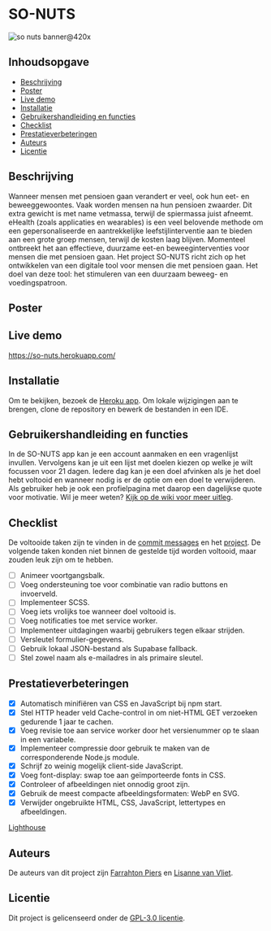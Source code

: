 # SO-NUTS
![so nuts banner@420x](https://user-images.githubusercontent.com/92303930/175326921-b306735c-4baa-42f6-a451-500ff26e5687.png)

## Inhoudsopgave
- [Beschrijving](#beschrijving)
- [Poster](#poster)
- [Live demo](#live-demo)
- [Installatie](#installatie)
- [Gebruikershandleiding en functies](#gebruikershandleiding-en-functies)
- [Checklist](#checklist)
- [Prestatieverbeteringen](#prestatieverbeteringen)
- [Auteurs](#auteurs)
- [Licentie](#licentie)

## Beschrijving
Wanneer mensen met pensioen gaan verandert er veel, ook hun eet- en beweeggewoontes. Vaak worden mensen na hun pensioen zwaarder. Dit extra gewicht is met name vetmassa, terwijl de spiermassa juist afneemt. eHealth (zoals applicaties en wearables) is een veel belovende methode om een gepersonaliseerde en aantrekkelijke leefstijlinterventie aan te bieden aan een grote groep mensen, terwijl de kosten laag blijven. Momenteel ontbreekt het aan effectieve, duurzame eet-en beweeginterventies voor mensen die met pensioen gaan. Het project SO-NUTS richt zich op het ontwikkelen van een digitale tool voor mensen die met pensioen gaan. Het doel van deze tool: het stimuleren van een duurzaam beweeg- en voedingspatroon.

## Poster
<!-- Add a nice poster image here at the end of the week, showing off your shiny frontend 📸 -->

## Live demo
https://so-nuts.herokuapp.com/

## Installatie
Om te bekijken, bezoek de [Heroku app](https://so-nuts.herokuapp.com/). Om lokale wijzigingen aan te brengen, clone de repository en bewerk de bestanden in een IDE.

## Gebruikershandleiding en functies
In de SO-NUTS app kan je een account aanmaken en een vragenlijst invullen. Vervolgens kan je uit een lijst met doelen kiezen op welke je wilt focussen voor 21 dagen. Iedere dag kan je een doel afvinken als je het doel hebt voltooid en wanneer nodig is er de optie om een doel te verwijderen. Als gebruiker heb je ook een profielpagina met daarop een dagelijkse quote voor motivatie. Wil je meer weten? [Kijk op de wiki voor meer uitleg](https://github.com/lisannevvliet/so-nuts/wiki/Design-Rationale#code-uitleg-op-basis-van-de-customer-journey).

## Checklist
De voltooide taken zijn te vinden in de [commit messages](https://github.com/lisannevvliet/so-nuts/commits/main) en het [project](https://github.com/lisannevvliet/so-nuts/projects/2). De volgende taken konden niet binnen de gestelde tijd worden voltooid, maar zouden leuk zijn om te hebben.

- [ ] Animeer voortgangsbalk.
- [ ] Voeg ondersteuning toe voor combinatie van radio buttons en invoerveld.
- [ ] Implementeer SCSS.
- [ ] Voeg iets vrolijks toe wanneer doel voltooid is.
- [ ] Voeg notificaties toe met service worker.
- [ ] Implementeer uitdagingen waarbij gebruikers tegen elkaar strijden.
- [ ] Versleutel formulier-gegevens.
- [ ] Gebruik lokaal JSON-bestand als Supabase fallback.
- [ ] Stel zowel naam als e-mailadres in als primaire sleutel.

## Prestatieverbeteringen
- [x] Automatisch minifiëren van CSS en JavaScript bij npm start.
- [x] Stel HTTP header veld Cache-control in om niet-HTML GET verzoeken gedurende 1 jaar te cachen.
- [x] Voeg revisie toe aan service worker door het versienummer op te slaan in een variabele.
- [x] Implementeer compressie door gebruik te maken van de corresponderende Node.js module.
- [x] Schrijf zo weinig mogelijk client-side JavaScript.
- [x] Voeg font-display: swap toe aan geïmporteerde fonts in CSS.
- [x] Controleer of afbeeldingen niet onnodig groot zijn.
- [x] Gebruik de meest compacte afbeeldingsformaten: WebP en SVG.
- [x] Verwijder ongebruikte HTML, CSS, JavaScript, lettertypes en afbeeldingen.

[Lighthouse](https://github.com/lisannevvliet/so-nuts/files/8968041/Lighthouse.pdf)

## Auteurs
De auteurs van dit project zijn [Farrahton Piers](https://github.com/farrahton) en [Lisanne van Vliet](https://github.com/lisannevvliet).

## Licentie
Dit project is gelicenseerd onder de [GPL-3.0 licentie](https://github.com/lisannevvliet/so-nuts/blob/main/LICENSE).
